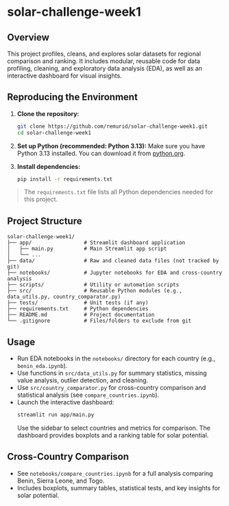 # solar-challenge-week1

## Overview
This project profiles, cleans, and explores solar datasets for regional comparison and ranking. It includes modular, reusable code for data profiling, cleaning, and exploratory data analysis (EDA), as well as an interactive dashboard for visual insights.

## Reproducing the Environment

1. **Clone the repository:**
   ```sh
   git clone https://github.com/remurid/solar-challenge-week1.git
   cd solar-challenge-week1
   ```

2. **Set up Python (recommended: Python 3.13):**
   Make sure you have Python 3.13 installed. You can download it from [python.org](https://www.python.org/downloads/).

3. **Install dependencies:**
   ```sh
   pip install -r requirements.txt
   ```

> The `requirements.txt` file lists all Python dependencies needed for this project.

## Project Structure

```
solar-challenge-week1/
├── app/                 # Streamlit dashboard application
│   ├── main.py          # Main Streamlit app script
│   └── ...
├── data/                # Raw and cleaned data files (not tracked by git)
├── notebooks/           # Jupyter notebooks for EDA and cross-country analysis
├── scripts/             # Utility or automation scripts
├── src/                 # Reusable Python modules (e.g., data_utils.py, country_comparator.py)
├── tests/               # Unit tests (if any)
├── requirements.txt     # Python dependencies
├── README.md            # Project documentation
└── .gitignore           # Files/folders to exclude from git
```

## Usage
- Run EDA notebooks in the `notebooks/` directory for each country (e.g., `benin_eda.ipynb`).
- Use functions in `src/data_utils.py` for summary statistics, missing value analysis, outlier detection, and cleaning.
- Use `src/country_comparator.py` for cross-country comparison and statistical analysis (see `compare_countries.ipynb`).
- Launch the interactive dashboard:
  ```sh
  streamlit run app/main.py
  ```
  Use the sidebar to select countries and metrics for comparison. The dashboard provides boxplots and a ranking table for solar potential.

## Cross-Country Comparison
- See `notebooks/compare_countries.ipynb` for a full analysis comparing Benin, Sierra Leone, and Togo.
- Includes boxplots, summary tables, statistical tests, and key insights for solar potential.




